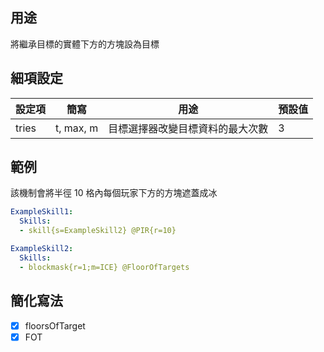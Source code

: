 ## 用途
將繼承目標的實體下方的方塊設為目標


## 細項設定
| 設定項 | 簡寫   | 用途                      | 預設值 |
|-----------|-----------|----------------------------------------------------------------------|---------|
| tries     | t, max, m | 目標選擇器改變目標資料的最大次數 | 3 |


## 範例
該機制會將半徑 10 格內每個玩家下方的方塊遮蓋成冰
```yaml
ExampleSkill1:
  Skills:
  - skill{s=ExampleSkill2} @PIR{r=10}

ExampleSkill2:
  Skills:
  - blockmask{r=1;m=ICE} @FloorOfTargets
```


## 簡化寫法
- [x] floorsOfTarget
- [x] FOT